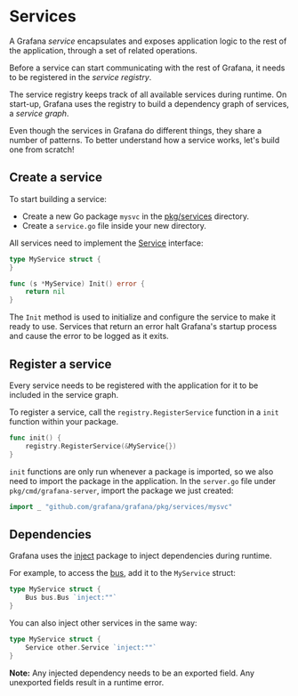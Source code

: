 # Services

A Grafana _service_ encapsulates and exposes application logic to the rest of the application, through a set of related operations. 

Before a service can start communicating with the rest of Grafana, it needs to be registered in the _service registry_.

The service registry keeps track of all available services during runtime. On start-up, Grafana uses the registry to build a dependency graph of services, a _service graph_.

Even though the services in Grafana do different things, they share a number of patterns. To better understand how a service works, let's build one from scratch!

## Create a service

To start building a service:

- Create a new Go package `mysvc` in the [pkg/services](/pkg/services) directory.
- Create a `service.go` file inside your new directory.

All services need to implement the [Service](https://godoc.org/github.com/grafana/grafana/pkg/registry#Service) interface:

```go
type MyService struct {
}

func (s *MyService) Init() error {
    return nil
}
```

The `Init` method is used to initialize and configure the service to make it ready to use. Services that return an error halt Grafana's startup process and cause the error to be logged as it exits.

## Register a service

Every service needs to be registered with the application for it to be included in the service graph.

To register a service, call the `registry.RegisterService` function in a `init` function within your package.

```go
func init() {
    registry.RegisterService(&MyService{})
}
```

`init` functions are only run whenever a package is imported, so we also need to import the package in the application. In the `server.go` file under `pkg/cmd/grafana-server`, import the package we just created:

```go
import _ "github.com/grafana/grafana/pkg/services/mysvc"
```

## Dependencies

Grafana uses the [inject](https://github.com/facebookgo/inject) package to inject dependencies during runtime. 

For example, to access the [bus](communication.md), add it to the `MyService` struct:

```go
type MyService struct {
    Bus bus.Bus `inject:""`
}
```

You can also inject other services in the same way:

```go
type MyService struct {
    Service other.Service `inject:""`
}
```

**Note:** Any injected dependency needs to be an exported field. Any unexported fields result in a runtime error.
